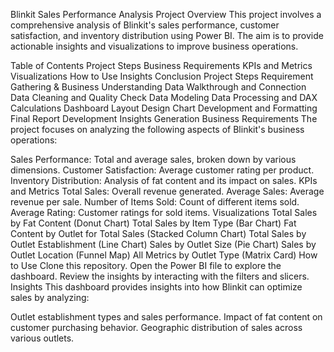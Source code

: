 Blinkit Sales Performance Analysis
Project Overview
This project involves a comprehensive analysis of Blinkit's sales performance, customer satisfaction, and inventory distribution using Power BI. The aim is to provide actionable insights and visualizations to improve business operations.

Table of Contents
Project Steps
Business Requirements
KPIs and Metrics
Visualizations
How to Use
Insights
Conclusion
Project Steps
Requirement Gathering & Business Understanding
Data Walkthrough and Connection
Data Cleaning and Quality Check
Data Modeling
Data Processing and DAX Calculations
Dashboard Layout Design
Chart Development and Formatting
Final Report Development
Insights Generation
Business Requirements
The project focuses on analyzing the following aspects of Blinkit's business operations:

Sales Performance: Total and average sales, broken down by various dimensions.
Customer Satisfaction: Average customer rating per product.
Inventory Distribution: Analysis of fat content and its impact on sales.
KPIs and Metrics
Total Sales: Overall revenue generated.
Average Sales: Average revenue per sale.
Number of Items Sold: Count of different items sold.
Average Rating: Customer ratings for sold items.
Visualizations
Total Sales by Fat Content (Donut Chart)
Total Sales by Item Type (Bar Chart)
Fat Content by Outlet for Total Sales (Stacked Column Chart)
Total Sales by Outlet Establishment (Line Chart)
Sales by Outlet Size (Pie Chart)
Sales by Outlet Location (Funnel Map)
All Metrics by Outlet Type (Matrix Card)
How to Use
Clone this repository.
Open the Power BI file to explore the dashboard.
Review the insights by interacting with the filters and slicers.
Insights
This dashboard provides insights into how Blinkit can optimize sales by analyzing:

Outlet establishment types and sales performance.
Impact of fat content on customer purchasing behavior.
Geographic distribution of sales across various outlets.
